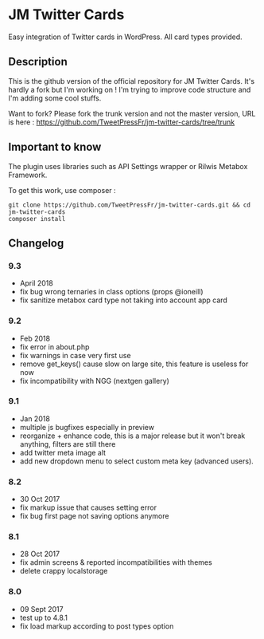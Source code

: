 # JM Twitter Cards #

Easy integration of Twitter cards in WordPress. All card types provided.

## Description ##

This is the github version of the official repository for JM Twitter Cards. It's hardly a fork but I'm working on ! I'm trying to improve code structure and I'm adding some cool stuffs.

Want to fork? Please fork the trunk version and not the master version, URL is here : https://github.com/TweetPressFr/jm-twitter-cards/tree/trunk

## Important to know ##

The plugin uses libraries such as API Settings wrapper or Rilwis Metabox Framework.

To get this work, use composer :

```
git clone https://github.com/TweetPressFr/jm-twitter-cards.git && cd jm-twitter-cards
composer install
```

## Changelog ##

### 9.3
* April 2018
* fix bug wrong ternaries in class options (props @ioneill)
* fix sanitize metabox card type not taking into account app card

### 9.2
* Feb 2018
* fix error in about.php
* fix warnings in case very first use
* remove get_keys() cause slow on large site, this feature is useless for now
* fix incompatibility with NGG (nextgen gallery)

### 9.1
* Jan 2018
* multiple js bugfixes especially in preview
* reorganize + enhance code, this is a major release but it won't break anything, filters are still there
* add twitter meta image alt
* add new dropdown menu to select custom meta key (advanced users).

### 8.2
* 30 Oct 2017
* fix markup issue that causes setting error
* fix bug first page not saving options anymore

### 8.1
* 28 Oct 2017
* fix admin screens & reported incompatibilities with themes
* delete crappy localstorage

### 8.0
* 09 Sept 2017
* test up to 4.8.1
* fix load markup according to post types option
